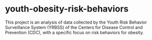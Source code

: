 # youth-obesity-risk-behaviors
This project is an analysis of data collected by the Youth Risk Behavior Surveillance System (YRBSS) of the Centers for Disease Control and Prevention (CDC), with a specific focus on risk behaviors for obesity.
